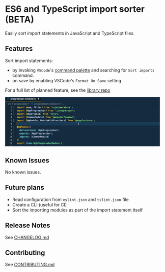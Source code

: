 # ES6 and TypeScript import sorter (BETA)

Easily sort import statements in JavaScript and TypeScript files.

## Features

Sort import statements:
- by invoking `VSCode`'s [command palette](https://code.visualstudio.com/docs/getstarted/userinterface#_command-palette) and searching for `Sort imports` command.
- on save by enabling VSCode's `Format On Save` setting

For a full list of planned feature, see the [library repo](https://github.com/znikola/es6-typescript-import-sorter)

![Example of sorting imports](images/example.gif)

## Known Issues

No known issues.

## Future plans

* Read configuration from `eslint.json` and `tslint.json` file
* Create a CLI (useful for CI)
* Sort the importing modules as part of the import statement itself

## Release Notes

See [CHANGELOG.md](https://github.com/znikola/vscode-es6-typescript-import-sorter/blob/master/CHANGELOG.md)

## Contributing

See [CONTRIBUTING.md](https://github.com/znikola/vscode-es6-typescript-import-sorter/blob/master/CONTRIBUTING.md)